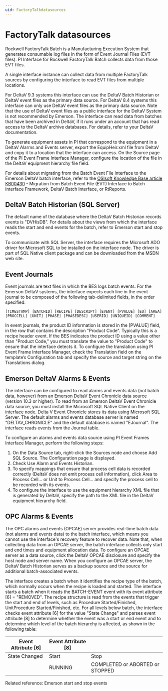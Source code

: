 ```yaml
---
uid: FactoryTalkdatasources
---
```


# FactoryTalk datasources

Rockwell FactoryTalk Batch is a Manufacturing Execution System that generates consumable log files in the form of Event Journal Files (EVT files). PI Interface for Rockwell FactoryTalk Batch collects data from those EVT files.

A single interface instance can collect data from multiple FactoryTalk sources by configuring the interface to read EVT files from multiple locations.

For DeltaV 9.3 systems this interface can use the DeltaV Batch Historian or DeltaV event files as the primary data source. For DeltaV 8.4 systems this interface can only use DeltaV event files as the primary data source. Note that the use of DeltaV event files as a public interface for the DeltaV System is not recommended by Emerson. The interface can read data from batches that have been archived in DeltaV, if it runs under an account that has read access to the DeltaV archive databases. For details, refer to your DeltaV documentation.

To generate equipment assets in PI that correspond to the equipment in a DeltaV Alarms and Events server, export the EquipHeir.xml file from DeltaV and copy it to a location that the interface can access. On the Source page of the PI Event Frame Interface Manager, configure the location of the file in the DeltaV equipment hierarchy file field.
	
For details about migrating from the Batch Event File Interface to the Emerson DeltaV batch interface, refer to the [OSIsoft Knowledge Base article KB00430](https://customers.osisoft.com/s/knowledgearticle?knowledgeArticleUrl=KB00430) - Migration from Batch Event File (EVT) Interface to Batch Interface Framework, DeltaV Batch Interface, or RtReports.

## DeltaV Batch Historian (SQL Server)

The default name of the database where the DeltaV Batch Historian records events is "DVHisDB". For details about the views from which the interface reads the start and end events for the batch, refer to Emerson start and stop events.

To communicate with SQL Server, the interface requires the Microsoft ADO driver for Microsoft SQL to be installed on the interface node. The driver is part of SQL Native client package and can be downloaded from the MSDN web site.

## Event Journals

Event journals are text files in which the BES logs batch events. For the Emerson DeltaV systems, the interface expects each line in the event journal to be composed of the following tab-delimited fields, in the order specified:

```
[TIMESTAMP] [BATCHID] [RECIPE] [DESCRIPT] [EVENT] [PVALUE] [EU] [AREA] [PROCCELL] [UNIT] [PHASE] [PHASEDESC] [USERID] [UNIQUEID] [COMMENT]
```
	
In event journals, the product ID information is stored in the [PVALUE] field, in the row that contains the description "Product Code". Typically this is a recipe header event. If the BES indicates the product ID using a value other than "Product Code," you must translate the value to "Product Code" to ensure that the interface detects it. To configure the translation using PI Event Frame Interface Manager, check the Translation field on the template’s Configuration tab and specify the source and target string on the Translations dialog.

## Emerson DeltaV Alarms & Events

The interface can be configured to read alarms and events data (not batch data, however) from an Emerson DeltaV Event Chronicle data source (version 10.3 or higher). To read from an Emerson DeltaV Event Chronicle data source, you must install the Microsoft SQL Native Client on the interface node. Delta V Event Chronicle stores its data using Microsoft SQL Server. The default alarms and events database server is named "DELTAV_CHRONICLE" and the default database is named "EJournal". The interface reads events from the Journal table.

To configure an alarms and events data source using PI Event Frames Interface Manager, perform the following steps:
1. 	On the Data Source tab, right-click the Sources node and choose Add SQL Source. The Configuration page is displayed.
2. 	Check Use Alarm and Events Historian.
3. 	To specify mappings that ensure that process cell data is recorded correctly (DeltaV does not emit process cell information), click Area to Process Cell... or Unit to Process Cell... and specify the process cell to be recorded with its events.
4. 	To configure the interface to use the equipment hierarchy XML file that is generated by DeltaV, specify the path to the XML file in the DeltaV equipment hierarchy field.

## OPC Alarms & Events

The OPC alarms and events (OPCAE) server provides real-time batch data (not alarms and events data) to the batch interface, which means you cannot use the interface's recovery feature to recover data. Note that, when collecting data from an OPCAE server, the batch interface collects only start and end times and equipment allocation data. To configure an OPCAE server as a data source, click the DeltaV OPCAE disclosure and specify the host node and server name. When you configure an OPCAE server, the DeltaV Batch Historian serves as a backup source and the source for additional batch-associated events.

The interface creates a batch when it identifies the recipe type of the batch, which normally occurs when the recipe is loaded and started. The interface starts a batch when it reads the BATCH-EVENT event with its event attribute [6] = "REMOVED". The recipe structure is read from the events that trigger the start and end of levels, such as Procedure Started/Finished, UnitProcedure Started/Finished, etc. For all levels below batch, the interface checks event attribute [6] for the value "State Change" and parses event attribute [8] to determine whether the event was a start or end event and to determine which level of the batch hierarchy is affected, as shown in the following table:

| Event Attribute [6] | Event Attribute [8] |  |
| ------------------- | ------------------- | - |
| State Changed | Start | Stop |
|   |  <batch recipe hierarchy> RUNNING | <batch recipe hierarchy> COMPLETED or ABORTED or STOPPED |

Related reference:
Emerson start and stop events
